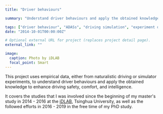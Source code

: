 ```yaml
---
title: "Driver behaviours"

summary: "Understand driver behaviours and apply the obtained knowledge to enhance driving safety, comfort, and intelligence."

tags: ["driver behaviour", "ADASs", "driving simulation", "experiment design", "machine learning", "behavioural data science"]
date: "2014-10-01T00:00:00Z"

# Optional external URL for project (replaces project detail page).
external_link: ""

image:
  caption: Photo by iDLAB
  focal_point: Smart
---
```

This project uses empirical data, either from naturalistic driving or simulator experiments, to understand driver behaviours and apply the obtained knowledge to enhance driving safety, comfort, and intelligence.

It covers the studies that I was involved since the beginning of my master's study in 2014 - 2016 at the [iDLAB](http://www.idlab-tsinghua.com/thulab/labweb/index.html), Tsinghua University, as well as the followed efforts in 2016 - 2019 in the free time of my PhD study.
